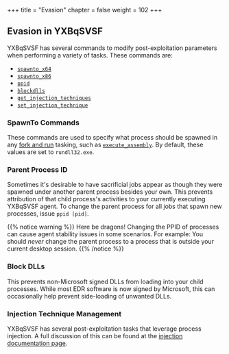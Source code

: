 +++
title = "Evasion"
chapter = false
weight = 102
+++

## Evasion in YXBqSVSF

YXBqSVSF has several commands to modify post-exploitation parameters when performing a variety of tasks. These commands are:

- [`spawnto_x64`](/agents/cuMJKFYD/commands/spawnto_x64/)
- [`spawnto_x86`](/agents/cuMJKFYD/commands/spawnto_x86/)
- [`ppid`](/agents/cuMJKFYD/commands/ppid/)
- [`blockdlls`](/agents/cuMJKFYD/commands/blockdlls/)
- [`get_injection_techniques`](/agents/cuMJKFYD/commands/get_injection_techniques/)
- [`set_injection_technique`](/agents/cuMJKFYD/commands/set_injection_technique/)

### SpawnTo Commands

These commands are used to specify what process should be spawned in any [fork and run](/agents/cuMJKFYD/opsec/forkandrun) tasking, such as [`execute_assembly`](/agents/cuMJKFYD/commands/execute_assembly). By default, these values are set to `rundll32.exe`. 

### Parent Process ID

Sometimes it's desirable to have sacrificial jobs appear as though they were spawned under another parent process besides your own. This prevents attribution of that child process's activities to your currently executing YXBqSVSF agent. To change the parent process for all jobs that spawn new processes, issue `ppid [pid]`.

{{% notice warning %}}
Here be dragons! Changing the PPID of processes can cause agent stability issues in some scenarios. For example: You should _never_ change the parent process to a process that is outside your current desktop session.
{{% /notice %}}

### Block DLLs

This prevents non-Microsoft signed DLLs from loading into your child processes. While most EDR software is now signed by Microsoft, this can occasionally help prevent side-loading of unwanted DLLs.

### Injection Technique Management

YXBqSVSF has several post-exploitation tasks that leverage process injection. A full discussion of this can be found at the [injection documentation page](/agents/cuMJKFYD/opsec/injection).